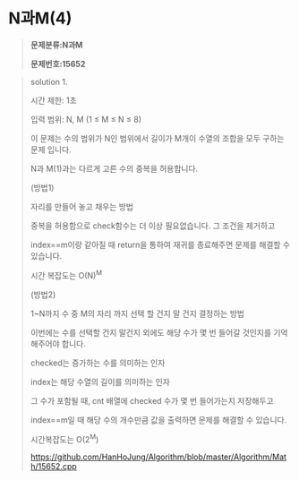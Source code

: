 # N과M(4)

> **문제분류:N과M**
>
> **문제번호:15652**

> solution 1.
>
> 시간 제한: 1초
>
> 입력 범위:  N, M (1 ≤ M ≤ N ≤ 8)
>
>
>
> 이 문제는 수의 범위가 N인 범위에서 길이가 M개이 수열의 조합을 모두 구하는 문제 입니다.
>
> N과 M(1)과는 다르게 고른 수의 중복을 허용합니다.
>
>
>
> (방법1)
>
> 자리를 만들어 놓고 채우는 방법
>
> 중복을 허용함으로 check함수는 더 이상 필요없습니다. 그 조건을 제거하고 
>
> index==m이랑 같아질 때 return을 통하여 재귀를 종료해주면 문제를 해결할 수 있습니다.
>
> 시간 복잡도는 O(N)<sup>M</sup>
>
>
>
> (방법2)
>
> 1~N까지 수 중 M의 자리 까지 선택 할 건지 말 건지 결정하는 방법
>
> 이번에는 수를 선택할 건지 말건지 외에도 해당 수가 몇 번 들어갈 것인지를 기억해주어야 합니다.
>
> checked는 증가하는 수를 의미하는 인자
>
> index는 해당 수열의 길이를 의미하는 인자
>
>
>
> 그 수가 포함될 때, cnt 배열에 checked 수가 몇 번 들어가는지 저장해두고
>
> index==m일 때 해당 수의 개수만큼 값을 출력하면 문제를 해결할 수 있습니다.
>
> 시간복잡도는 O(2<sup>M</sup>)
>
> https://github.com/HanHoJung/Algorithm/blob/master/Algorithm/Math/15652.cpp
>
>

